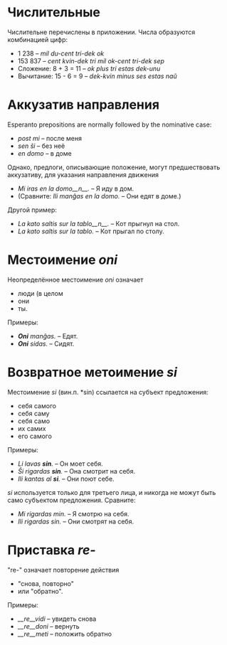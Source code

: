 # Числительные

Числительне перечислены в приложении. Числа образуются комбинацией цифр:

- 1 238                     – *mil du-cent tri-dek ok*
- 153 837                   – *cent kvin-dek tri mil ok-cent tri-dek sep*
- Сложение:      8 + 3 = 11 – *ok plus tri estas dek-unu*
- Вычитание:   15 - 6 = 9   – *dek-kvin minus ses estas naŭ*

# Аккузатив направления

Esperanto prepositions are normally followed by the nominative case:

- *post mi* – после меня
- *sen ŝi* – без неё
- *en domo* – в доме

Однако, предлоги, описывающие положение, могут предшествовать аккузативу, для указания направления движения

- *Mi iras en la domo__n__.* – Я иду в дом.
- (Сравните: *Ili manĝas en la domo.* – Они едят в доме.)

Другой пример:

- *La kato saltis sur la tablo__n__.* – Кот прыгнул на стол.
- *La kato saltis sur la tablo.* – Кот прыгал по столу.

# Местоимение *oni*

Неопределённое местоимение *oni* означает

- люди (в целом
- они
- ты.

Примеры:

- *__Oni__ manĝas.* – Едят.
- *__Oni__ sidas.* – Сидят.
 

# Возвратное метоимение *si*

Местоимение *si* (вин.п. *sin) ссылается на субъект предложения:

- себя самого
- себя саму
- себя само
- их самих
- его самого

Примеры:

- *Li lavas __sin__.* – Он моет себя.
- *Ŝi rigardas __sin__.* – Она смотрит на себя.
- *Ili kantas al __si__.* – Они поют себе.
 
*si* используется только для третьего лица, и никогда не можут быть само субъектом предложения. Сравните:

- *Mi rigardas min.* – Я смотрю на себя.
- *Ili rigardas sin.* – Они смотрят на себя.

# Приставка *re-*

"re-" означает повторение действия

- "снова, повторно"
- или "обратно".

Примеры:

- *__re__vidi* – увидеть снова
- *__re__doni* – вернуть 
- *__re__meti* – положить обратно

 
